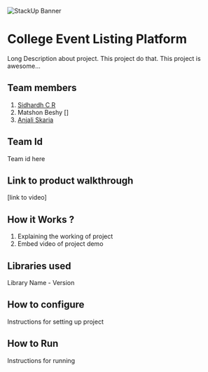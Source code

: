 ![StackUp Banner]([https://tinkerhub.frappe.cloud/files/stackup%20banner.jpeg])
# College Event Listing Platform
Long Description about project. This project do that. This project is awesome...
## Team members
1. [Sidhardh C R](https://github.com/SidhardhCR)
2. Matshon Beshy []
3. [Anjali Skaria](https://github.com/anjaliskaria)
## Team Id
Team id here
## Link to product walkthrough
[link to video]
## How it Works ?
1. Explaining the working of project
2. Embed video of project demo
## Libraries used
Library Name - Version
## How to configure
Instructions for setting up project
## How to Run
Instructions for running

